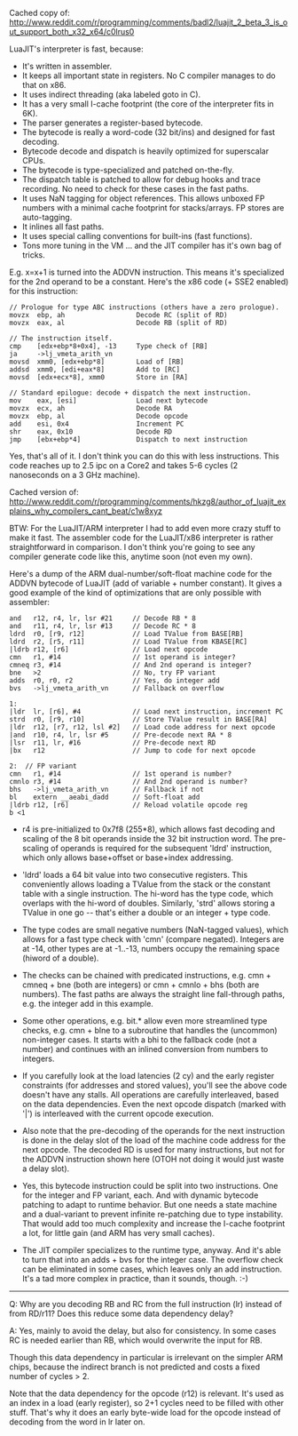 Cached copy of: http://www.reddit.com/r/programming/comments/badl2/luajit_2_beta_3_is_out_support_both_x32_x64/c0lrus0

LuaJIT's interpreter is fast, because:

  * It's written in assembler.
  * It keeps all important state in registers. No C compiler manages to do that on x86.
  * It uses indirect threading (aka labeled goto in C).
  * It has a very small I-cache footprint (the core of the interpreter fits in 6K).
  * The parser generates a register-based bytecode.
  * The bytecode is really a word-code (32 bit/ins) and designed for fast decoding.
  * Bytecode decode and dispatch is heavily optimized for superscalar CPUs.
  * The bytecode is type-specialized and patched on-the-fly.
  * The dispatch table is patched to allow for debug hooks and trace recording. No need to check for these cases in the fast paths.
  * It uses NaN tagging for object references. This allows unboxed FP numbers with a minimal cache footprint for stacks/arrays. FP stores are auto-tagging.
  * It inlines all fast paths.
  * It uses special calling conventions for built-ins (fast functions).
  * Tons more tuning in the VM ... and the JIT compiler has it's own bag of tricks.

E.g. x=x+1 is turned into the ADDVN instruction. This means it's
specialized for the 2nd operand to be a constant. Here's the x86 code
(+ SSE2 enabled) for this instruction:

    // Prologue for type ABC instructions (others have a zero prologue).
    movzx  ebp, ah                  Decode RC (split of RD)
    movzx  eax, al                  Decode RB (split of RD)

    // The instruction itself.
    cmp    [edx+ebp*8+0x4], -13     Type check of [RB]
    ja     ->lj_vmeta_arith_vn
    movsd  xmm0, [edx+ebp*8]        Load of [RB]
    addsd  xmm0, [edi+eax*8]        Add to [RC]
    movsd  [edx+ecx*8], xmm0        Store in [RA]

    // Standard epilogue: decode + dispatch the next instruction.
    mov    eax, [esi]               Load next bytecode
    movzx  ecx, ah                  Decode RA
    movzx  ebp, al                  Decode opcode
    add    esi, 0x4                 Increment PC
    shr    eax, 0x10                Decode RD
    jmp    [ebx+ebp*4]              Dispatch to next instruction

Yes, that's all of it. I don't think you can do this with less
instructions. This code reaches up to 2.5 ipc on a Core2 and takes 5-6
cycles (2 nanoseconds on a 3 GHz machine).



Cached version of: http://www.reddit.com/r/programming/comments/hkzg8/author_of_luajit_explains_why_compilers_cant_beat/c1w8xyz

BTW: For the LuaJIT/ARM interpreter I had to add even more crazy stuff
to make it fast. The assembler code for the LuaJIT/x86 interpreter is
rather straightforward in comparison. I don't think you're going to
see any compiler generate code like this, anytime soon (not even my
own).

Here's a dump of the ARM dual-number/soft-float machine code for the
ADDVN bytecode of LuaJIT (add of variable + number constant). It gives
a good example of the kind of optimizations that are only possible
with assembler:

    and   r12, r4, lr, lsr #21     // Decode RB * 8
    and   r11, r4, lr, lsr #13     // Decode RC * 8
    ldrd  r0, [r9, r12]            // Load TValue from BASE[RB]
    ldrd  r2, [r5, r11]            // Load TValue from KBASE[RC]
    |ldrb r12, [r6]                // Load next opcode
    cmn   r1, #14                  // 1st operand is integer?
    cmneq r3, #14                  // And 2nd operand is integer?
    bne   >2                       // No, try FP variant
    adds  r0, r0, r2               // Yes, do integer add
    bvs   ->lj_vmeta_arith_vn      // Fallback on overflow

    1:
    |ldr  lr, [r6], #4             // Load next instruction, increment PC
    strd  r0, [r9, r10]            // Store TValue result in BASE[RA]
    |ldr  r12, [r7, r12, lsl #2]   // Load code address for next opcode
    |and  r10, r4, lr, lsr #5      // Pre-decode next RA * 8
    |lsr  r11, lr, #16             // Pre-decode next RD
    |bx   r12                      // Jump to code for next opcode

    2:  // FP variant
    cmn   r1, #14                  // 1st operand is number?
    cmnlo r3, #14                  // And 2nd operand is number?
    bhs   ->lj_vmeta_arith_vn      // Fallback if not
    bl    extern __aeabi_dadd      // Soft-float add
    |ldrb r12, [r6]                // Reload volatile opcode reg
    b <1

  * r4 is pre-initialized to 0x7f8 (255*8), which allows fast decoding
    and scaling of the 8 bit operands inside the 32 bit instruction
    word. The pre-scaling of operands is required for the subsequent
    'ldrd' instruction, which only allows base+offset or base+index
    addressing.

  * 'ldrd' loads a 64 bit value into two consecutive registers. This
    conveniently allows loading a TValue from the stack or the
    constant table with a single instruction. The hi-word has the type
    code, which overlaps with the hi-word of doubles. Similarly,
    'strd' allows storing a TValue in one go -- that's either a double
    or an integer + type code.

  * The type codes are small negative numbers (NaN-tagged values),
    which allows for a fast type check with 'cmn' (compare
    negated). Integers are at -14, other types are at -1..-13, numbers
    occupy the remaining space (hiword of a double).

  * The checks can be chained with predicated instructions, e.g. cmn +
    cmneq + bne (both are integers) or cmn + cmnlo + bhs (both are
    numbers). The fast paths are always the straight line fall-through
    paths, e.g. the integer add in this example.

  * Some other operations, e.g. bit.* allow even more streamlined type
    checks, e.g. cmn + blne to a subroutine that handles the
    (uncommon) non-integer cases. It starts with a bhi to the fallback
    code (not a number) and continues with an inlined conversion from
    numbers to integers.

  * If you carefully look at the load latencies (2 cy) and the early
    register constraints (for addresses and stored values), you'll see
    the above code doesn't have any stalls. All operations are
    carefully interleaved, based on the data dependencies. Even the
    next opcode dispatch (marked with '|') is interleaved with the
    current opcode execution.

  * Also note that the pre-decoding of the operands for the next
    instruction is done in the delay slot of the load of the machine
    code address for the next opcode. The decoded RD is used for many
    instructions, but not for the ADDVN instruction shown here (OTOH
    not doing it would just waste a delay slot).

  * Yes, this bytecode instruction could be split into two
    instructions. One for the integer and FP variant, each. And with
    dynamic bytecode patching to adapt to runtime behavior. But one
    needs a state machine and a dual-variant to prevent infinite
    re-patching due to type instability. That would add too much
    complexity and increase the I-cache footprint a lot, for little
    gain (and ARM has very small caches).

  * The JIT compiler specializes to the runtime type, anyway. And it's
    able to turn that into an adds + bvs for the integer case. The
    overflow check can be eliminated in some cases, which leaves only
    an add instruction. It's a tad more complex in practice, than it
    sounds, though. :-)

---

Q: Why are you decoding RB and RC from the full instruction (lr)
instead of from RD/r11? Does this reduce some data dependency delay?

A: Yes, mainly to avoid the delay, but also for consistency. In some
cases RC is needed earlier than RB, which would overwrite the input
for RB.

Though this data dependency in particular is irrelevant on the simpler
ARM chips, because the indirect branch is not predicted and costs a
fixed number of cycles > 2.

Note that the data dependency for the opcode (r12) is relevant. It's
used as an index in a load (early register), so 2+1 cycles need to be
filled with other stuff. That's why it does an early byte-wide load
for the opcode instead of decoding from the word in lr later on.
